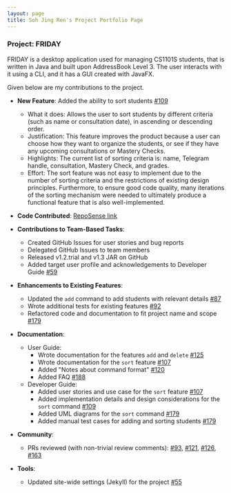 ```yaml
---
layout: page
title: Soh Jing Ren's Project Portfolio Page
---
```


### Project: FRIDAY

FRIDAY is a desktop application used for managing CS1101S students, that is written in Java and built upon AddressBook Level 3.
The user interacts with it using a CLI, and it has a GUI created with JavaFX.

Given below are my contributions to the project.

* **New Feature**: Added the ability to sort students [\#109](https://github.com/AY2223S1-CS2103T-W15-4/tp/pull/109)
  * What it does: Allows the user to sort students by different criteria (such as name or consultation date), in ascending or descending order.
  * Justification: This feature improves the product because a user can choose how they want to organize the students, or see if they have any upcoming consultations or Mastery Checks.
  * Highlights: The current list of sorting criteria is: name, Telegram handle, consultation, Mastery Check, and grades.
  * Effort: The sort feature was not easy to implement due to the number of sorting criteria and the restrictions of existing 
            design principles. Furthermore, to ensure good code quality, many iterations of the sorting
            mechanism were needed to ultimately produce a functional feature that is also well-implemented.   


* **Code Contributed**: [RepoSense link](https://nus-cs2103-ay2223s1.github.io/tp-dashboard/?search=jorrdansoh&breakdown=true)


* **Contributions to Team-Based Tasks**:
  * Created GitHub Issues for user stories and bug reports
  * Delegated GitHub Issues to team members
  * Released v1.2.trial and v1.3 JAR on GitHub
  * Added target user profile and acknowledgements to Developer Guide [\#59](https://github.com/AY2223S1-CS2103T-W15-4/tp/pull/59)


* **Enhancements to Existing Features**:
  * Updated the `add` command to add students with relevant details [\#87](https://github.com/AY2223S1-CS2103T-W15-4/tp/pull/87)
  * Wrote additional tests for existing features [\#92](https://github.com/AY2223S1-CS2103T-W15-4/tp/pull/92)
  * Refactored code and documentation to fit project name and scope [\#179](https://github.com/AY2223S1-CS2103T-W15-4/tp/pull/179)


* **Documentation**:
  * User Guide:
    * Wrote documentation for the features `add` and `delete` [\#125](https://github.com/AY2223S1-CS2103T-W15-4/tp/pull/125)
    * Wrote documentation for the `sort` feature [\#107](https://github.com/AY2223S1-CS2103T-W15-4/tp/pull/107)
    * Added "Notes about command format" [\#120](https://github.com/AY2223S1-CS2103T-W15-4/tp/pull/120)
    * Added FAQ [\#188](https://github.com/AY2223S1-CS2103T-W15-4/tp/pull/188)
  * Developer Guide:
    * Added user stories and use case for the `sort` feature [\#107](https://github.com/AY2223S1-CS2103T-W15-4/tp/pull/107)
    * Added implementation details and design considerations for the `sort` command [\#109](https://github.com/AY2223S1-CS2103T-W15-4/tp/pull/109)
    * Added UML diagrams for the `sort` command [\#179](https://github.com/AY2223S1-CS2103T-W15-4/tp/pull/179)
    * Added manual test cases for adding and sorting students [\#179](https://github.com/AY2223S1-CS2103T-W15-4/tp/pull/179)


* **Community**:
  * PRs reviewed (with non-trivial review comments): [\#93](https://github.com/AY2223S1-CS2103T-W15-4/tp/pull/93), [\#121](https://github.com/AY2223S1-CS2103T-W15-4/tp/pull/121), [\#126](https://github.com/AY2223S1-CS2103T-W15-4/tp/pull/126), [\#163](https://github.com/AY2223S1-CS2103T-W15-4/tp/pull/163)


* **Tools**:
  * Updated site-wide settings (Jekyll) for the project [\#55](https://github.com/AY2223S1-CS2103T-W15-4/tp/pull/55)
